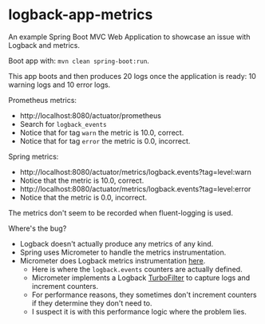 # logback-app-metrics

An example Spring Boot MVC Web Application to showcase an issue with Logback and metrics.

Boot app with: `mvn clean spring-boot:run`.

This app boots and then produces 20 logs once the application is ready: 10 warning logs and 10 error logs.

Prometheus metrics:

- http://localhost:8080/actuator/prometheus
- Search for `logback_events`
- Notice that for tag `warn` the metric is 10.0, correct.
- Notice that for tag `error` the metric is 0.0, incorrect.

Spring metrics:

- http://localhost:8080/actuator/metrics/logback.events?tag=level:warn
- Notice that the metric is 10.0, correct.
- http://localhost:8080/actuator/metrics/logback.events?tag=level:error
- Notice that the metric is 0.0, incorrect.

The metrics don't seem to be recorded when fluent-logging is used.

Where's the bug?

- Logback doesn't actually produce any metrics of any kind.
- Spring uses Micrometer to handle the metrics instrumentation.
- Micrometer does Logback metrics instrumentation [here](https://github.com/micrometer-metrics/micrometer/blob/main/micrometer-core/src/main/java/io/micrometer/core/instrument/binder/logging/LogbackMetrics.java).
  - Here is where the `logback.events` counters are actually defined.
  - Micrometer implements a Logback [TurboFilter](https://logback.qos.ch/manual/filters.html#TurboFilter) to capture logs and increment counters.
  - For performance reasons, they sometimes don't increment counters if they determine they don't need to.
  - I suspect it is with this performance logic where the problem lies.
